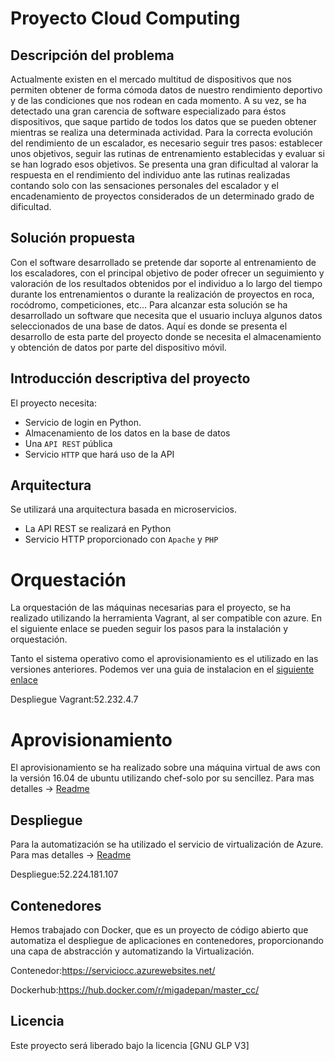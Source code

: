 # Proyecto Cloud Computing

## Descripción del problema

Actualmente existen en el mercado multitud de dispositivos que nos permiten obtener de forma cómoda datos de nuestro rendimiento deportivo y de las condiciones que nos rodean en cada momento. A su vez, se ha detectado una gran carencia de software especializado
para éstos dispositivos, que saque partido de todos los datos que se pueden obtener mientras se realiza una determinada actividad.
Para la correcta evolución del rendimiento de un escalador, es necesario seguir tres pasos: establecer unos objetivos, seguir las rutinas de entrenamiento establecidas y evaluar si se han logrado esos objetivos. Se presenta una gran dificultad al valorar la respuesta en el rendimiento del individuo ante las rutinas realizadas contando solo con las sensaciones personales del escalador y el encadenamiento de proyectos considerados de un determinado grado de dificultad. 

## Solución propuesta

Con el software desarrollado se pretende dar soporte al entrenamiento de los escaladores, con el principal objetivo de poder ofrecer un seguimiento y valoración de los resultados obtenidos por el individuo a lo largo del tiempo durante los entrenamientos o durante la realización de proyectos en roca, rocódromo, competiciones, etc... Para alcanzar esta solución se ha desarrollado un software que necesita que el usuario incluya algunos datos seleccionados de una base de datos. Aquí es donde se presenta el desarrollo de esta parte del proyecto donde se necesita el almacenamiento y obtención de datos por parte del dispositivo móvil.

## Introducción descriptiva del proyecto

El proyecto necesita:

- Servicio de login en Python.
- Almacenamiento de los datos en la base de datos
- Una `API REST` pública
- Servicio `HTTP` que hará uso de la API

## Arquitectura

Se utilizará una arquitectura basada en microservicios.

- La API REST se realizará en Python
- Servicio HTTP proporcionado con `Apache` y `PHP`


# Orquestación

La orquestación de las máquinas necesarias para el proyecto, se ha realizado utilizando la herramienta Vagrant, al ser compatible con azure. En el siguiente enlace se pueden seguir los pasos para la instalación y orquestación.

Tanto el sistema operativo como el aprovisionamiento es el utilizado en las versiones anteriores. Podemos ver una guia de instalacion en el [siguiente enlace](https://github.com/migadepan/Master_CC/tree/master/orquestacion)


Despliegue Vagrant:52.232.4.7


# Aprovisionamiento

El aprovisionamiento se ha realizado sobre una máquina virtual de aws con la versión 16.04 de ubuntu utilizando chef-solo por su sencillez. Para mas detalles -> [Readme](https://github.com/migadepan/Master_CC/tree/master/provision/chef-solo)

## Despliegue

Para la automatización se ha utilizado el servicio de virtualización de Azure. Para mas detalles -> [Readme](https://github.com/migadepan/Master_CC/tree/master/automatizacion)

Despliegue:52.224.181.107

## Contenedores

Hemos trabajado con Docker, que es un proyecto de código abierto que automatiza el despliegue de aplicaciones en contenedores, proporcionando una capa de abstracción y automatizando la Virtualización.

Contenedor:https://serviciocc.azurewebsites.net/

Dockerhub:https://hub.docker.com/r/migadepan/master_cc/


## Licencia

Este proyecto será liberado bajo la licencia [GNU GLP V3]

